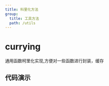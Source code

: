 ```yaml
---
title: 科里化方法
group:
  title: 工具方法
  path: /utils
---
```


# currying

通用函数柯里化实现,方便对一些函数进行封装，缓存

## 代码演示

<code src="./demos/Demo.tsx">
